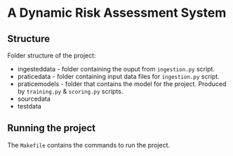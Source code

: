 # A Dynamic Risk Assessment System

## Structure

Folder structure of the project:

* ingesteddata - folder containing the ouput from `ingestion.py` script.
* praticedata - folder containing input data files for `ingestion.py` script.
* praticemodels - folder that contains the model for the project. Produced by `training.py` & `scoring.py` scripts.
* sourcedata
* testdata

## Running the project

The `Makefile` contains the commands to run the project.
